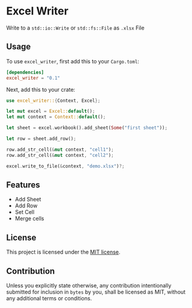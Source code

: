 # Excel Writer

Write to a `std::io::Write` or `std::fs::File` as `.xlsx` File

[crates-url]: https://crates.io/crates/excel_writer


## Usage

To use `excel_writer`, first add this to your `Cargo.toml`:

```toml
[dependencies]
excel_writer = "0.1"
```

Next, add this to your crate:

```rust
use excel_writer::{Context, Excel};

let mut excel = Excel::default();
let mut context = Context::default();

let sheet = excel.workbook().add_sheet(Some("first sheet"));

let row = sheet.add_row();

row.add_str_cell(&mut context, "cell1");
row.add_str_cell(&mut context, "cell2");

excel.write_to_file(&context, "demo.xlsx")?;
```


## Features

* Add Sheet
* Add Row
* Set Cell
* Merge cells

## License

This project is licensed under the [MIT license](LICENSE).

## Contribution

Unless you explicitly state otherwise, any contribution intentionally submitted
for inclusion in `bytes` by you, shall be licensed as MIT, without any additional
terms or conditions.
